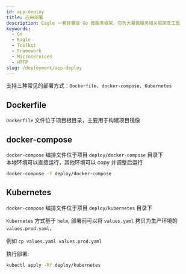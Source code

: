 ```yaml
---
id: app-deploy
title: 应用部署
description: Eagle 一套轻量级 Go 微服务框架，包含大量微服务相关框架及工具
keywords:
  - Go
  - Eagle
  - Toolkit
  - Framework
  - Microservices
  - HTTP
slug: /deployment/app-deploy
---
```


支持三种常见的部署方式：`Dockerfile`、`docker-compose`、`Kubernetes`

## Dockerfile

`Dockerfile` 文件位于项目根目录，主要用于构建项目镜像

## docker-compose

`docker-compose` 编排文件位于项目 `deploy/docker-compose` 目录下  
本地环境可以直接运行，其他环境可以 copy 并调整后运行

```bash
docker-compose -f deploy/docker-compose
```

## Kubernetes

`docker-compose` 编排文件位于项目 `deploy/kubernetes` 目录下  

`Kubernetes` 方式基于 `helm`, 部署前可以将 `values.yaml` 拷贝为生产环境的 `values.prod.yaml`， 

例如 `cp values.yaml values.prod.yaml`  

执行部署:

```bash
kubectl apply -Rf deploy/kubernetes
```
